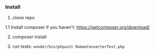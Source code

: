 ### Install ###

1. clone repo

1.1 Install composer if you haven't: https://getcomposer.org/download/

2. composer install

3. run tests: `vendor/bin/phpunit RomanConverterTest.php`